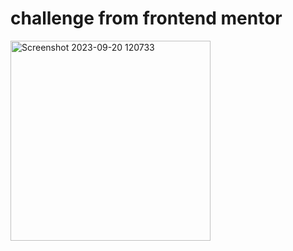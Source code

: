 # challenge from frontend mentor

<img width="320" alt="Screenshot 2023-09-20 120733" src="https://github.com/Ghauoor/tailwind-project/assets/92637639/e11e2c37-fad3-4c98-9b7d-009bf333333c">
